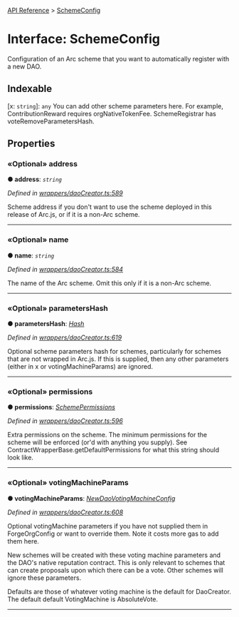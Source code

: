 [API Reference](../README.md) > [SchemeConfig](../interfaces/SchemeConfig.md)



# Interface: SchemeConfig


Configuration of an Arc scheme that you want to automatically register with a new DAO.

## Indexable

\[x: `string`\]:&nbsp;`any`
You can add other scheme parameters here. For example, ContributionReward requires orgNativeTokenFee. SchemeRegistrar has voteRemoveParametersHash.



## Properties
<a id="address"></a>

### «Optional» address

**●  address**:  *`string`* 

*Defined in [wrappers/daoCreator.ts:589](https://github.com/daostack/arc.js/blob/f343aa24/lib/wrappers/daoCreator.ts#L589)*



Scheme address if you don't want to use the scheme deployed in this release of Arc.js, or if it is a non-Arc scheme.




___

<a id="name"></a>

### «Optional» name

**●  name**:  *`string`* 

*Defined in [wrappers/daoCreator.ts:584](https://github.com/daostack/arc.js/blob/f343aa24/lib/wrappers/daoCreator.ts#L584)*



The name of the Arc scheme. Omit this only if it is a non-Arc scheme.




___

<a id="parametersHash"></a>

### «Optional» parametersHash

**●  parametersHash**:  *[Hash](../#Hash)* 

*Defined in [wrappers/daoCreator.ts:619](https://github.com/daostack/arc.js/blob/f343aa24/lib/wrappers/daoCreator.ts#L619)*



Optional scheme parameters hash for schemes, particularly for schemes that are not wrapped in Arc.js. If this is supplied, then any other parameters (either in x or votingMachineParams) are ignored.




___

<a id="permissions"></a>

### «Optional» permissions

**●  permissions**:  *[SchemePermissions](../enums/SchemePermissions.md)* 

*Defined in [wrappers/daoCreator.ts:596](https://github.com/daostack/arc.js/blob/f343aa24/lib/wrappers/daoCreator.ts#L596)*



Extra permissions on the scheme. The minimum permissions for the scheme will be enforced (or'd with anything you supply). See ContractWrapperBase.getDefaultPermissions for what this string should look like.




___

<a id="votingMachineParams"></a>

### «Optional» votingMachineParams

**●  votingMachineParams**:  *[NewDaoVotingMachineConfig](NewDaoVotingMachineConfig.md)* 

*Defined in [wrappers/daoCreator.ts:608](https://github.com/daostack/arc.js/blob/f343aa24/lib/wrappers/daoCreator.ts#L608)*



Optional votingMachine parameters if you have not supplied them in ForgeOrgConfig or want to override them. Note it costs more gas to add them here.

New schemes will be created with these voting machine parameters and the DAO's native reputation contract. This is only relevant to schemes that can create proposals upon which there can be a vote. Other schemes will ignore these parameters.

Defaults are those of whatever voting machine is the default for DaoCreator. The default default VotingMachine is AbsoluteVote.




___


